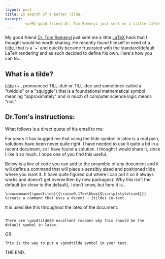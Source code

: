 ```yaml
---
layout: post
title: In search of a better Tilde.
excerpt:
         <p>My good friend Dr. Tom Remenyi just sent me a little LaTeX hack that I thought would be worth sharing. He recently found himself in need of a Tilde, that is a '~' and quickly became frustrated with the standard/default LaTeX rendering and as such decided to define his own. Here's how you can to...</p>
---
```

My good friend [Dr. Tom Remenyi](http://utas.academia.edu/TomasRemenyi) just sent me a little [LaTeX](https://en.Wikipedia.org/wiki/LaTeX) hack that I thought would be worth sharing. He recently found himself in need of a [tilde](http://whatis.techtarget.com/definition/tilde), that is a '~' and quickly became frustrated with the standard/default LaTeX rendering and as such decided to define his own. Here's how you can to...

## What is a tilde?
[tilde](https://en.wikipedia.org/wiki/Tilde) (~ , pronounced TILL-duh or TILL-dee and sometimes called a "twiddle" or a "squiggle") that is a foundational mathematical symbol meaning "approximately" and in much of computer science logic means "not."

## Dr.Tom's instructions:
What follows is a direct quote of his email to me:

For years it has bugged me that using the tilde symbol in latex is a real pain, solutions have been never quite right.  I have needed to use it quite a bit in a recent document, so I have found a solution.  I thought I would share it, since I like it so much.  I hope one of you find this useful.

Below is a line of code you can add to the preamble of any document and it will define a command that will place a sensibly sized and positioned tilde where you want it.  (I have quite figured out where I can put it so it always works and doesn’t get overwritten by new packages).  Why this isn’t the default (or close to the default), I don’t know, but here it is.

```\newcommand{\goodtilde}{{\raise0.17ex\hbox{$\scriptstyle\sim$}}}  %create a command that uses a decent ~ (tilde) in-text.```

It is used like this throughout the latex of the document:

```

There are \goodtilde50 excellent reasons why this should be the default symbol in latex.

```
OR
```
This is the way to put a \goodtilde symbol in your text.
```


THE END.
